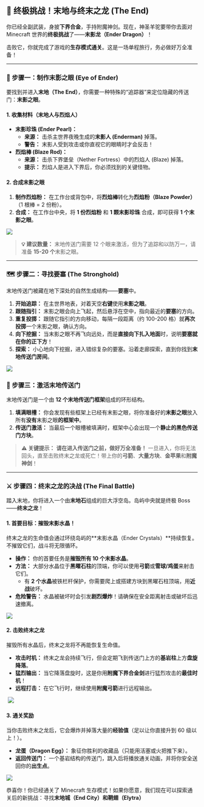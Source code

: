 ## 🌌 终极挑战！末地与终末之龙 (The End)

你已经全副武装，身披**下界合金**，手持附魔神剑。现在，神圣羊驼要带你去面对 Minecraft 世界的**终极挑战**了——**末影龙（Ender Dragon）**！

击败它，你就完成了游戏的**生存模式通关**。这是一场单程旅行，务必做好万全准备！

------



### 🔮 步骤一：制作末影之眼 (Eye of Ender)



要找到并进入**末地（The End）**，你需要一种特殊的“追踪器”来定位隐藏的传送门：**末影之眼**。



#### 1. 收集材料（末地人与烈焰人）



- **末影珍珠 (Ender Pearl)：**
  - **来源：** 击杀主世界夜晚生成的**末影人 (Enderman)** 掉落。
  - **警告：** 末影人受到攻击或你直视它的眼睛时才会反击！
- **烈焰棒 (Blaze Rod)：**
  - **来源：** 击杀下界堡垒（Nether Fortress）中的烈焰人 (Blaze) 掉落。
  - **提示：** 烈焰人是进入下界后，你必须找到的关键怪物。



#### 2. 合成末影之眼



1. **制作烈焰粉：** 在工作台或背包中，将**烈焰棒**转化为**烈焰粉（Blaze Powder）**（1 根棒 = 2 份粉）。
2. **合成：** 在工作台中央，将 **1 份烈焰粉** 和 **1 颗末影珍珠** 合成，即可获得 **1 个末影之眼**。

![](https://zh.minecraft.wiki/images/Eye_of_Ender_JE2_BE2.png?b62ac&format=original)

> **💡 建议数量：** 末地传送门需要 12 个眼来激活，但为了追踪和以防万一，请准备 **15-20 个**末影之眼。

------



### 🗺️ 步骤二：寻找要塞 (The Stronghold)



末地传送门被藏在地下深处的自然生成结构——**要塞**中。

1. **开始追踪：** 在主世界地表，对着天空**右键**使用**末影之眼**。
2. **跟随指引：** 末影之眼会向上飞起，然后悬浮在空中，指向最近的**要塞**的方向。
3. **重复投掷：** 跟随它指引的方向移动，每隔一段距离（约 100-200 格）就**再次投掷**一个末影之眼，确认方向。
4. **向下挖掘：** 当末影之眼不再飞向远处，而是**直接向下扎入地面**时，说明**要塞就在你的正下方**！
5. **探索：** 小心地向下挖掘，进入错综复杂的要塞。沿着走廊探索，直到你找到**末地传送门房间**。

![](https://zh.minecraft.wiki/images/StrongholdPortalRoom.png?d0263&format=original)



### 🚪 步骤三：激活末地传送门



末地传送门是一个由 **12 个末地传送门框架**组成的环形结构。

1. **填满眼槽：** 你会发现有些框架上已经有末影之眼，将你准备好的**末影之眼**放入所有**没有**末影之眼**的框架中**。
2. **传送门激活：** 当最后一个眼槽被填满时，框架中心会出现一个**静止的黑色传送门方块**。

> **⚠️ 关键提示：** **请在进入传送门之前，做好万全准备！** 一旦进入，你将无法回头，直至击败终末之龙或死亡！带上你的**弓箭**、**大量方块**、**金苹果**和**附魔神剑**！

------



### ⚔️ 步骤四：终末之龙的决战 (The Final Battle)



踏入末地，你将进入一个由**末地石**组成的巨大浮空岛。岛屿中央就是终极 Boss——**终末之龙**！



#### 1. 首要目标：摧毁末影水晶！



终末之龙的生命值会通过环绕岛屿的**末影水晶（Ender Crystals）**持续恢复。不摧毁它们，战斗将无限循环。

- **操作：** 你的首要任务是**摧毁所有 10 个末影水晶**。
- **方法：** 大部分水晶位于**黑曜石柱**的顶端，你可以使用**弓箭**或**雪球/鸡蛋**来射击它们。
  - 有 **2 个水晶**被铁栏杆保护，你需要爬上或搭建方块到黑曜石柱顶端，用**近战**破坏。
- **危险警告：** 水晶被破坏时会引发**剧烈爆炸**！请确保在安全距离射击或破坏后迅速撤离。

![](https://zh.minecraft.wiki/images/End_Crystal_JE2.gif?15f7d&format=original)



#### 2. 击败终末之龙



摧毁所有水晶后，终末之龙将不再能恢复生命值。

- **攻击时机：** 终末之龙会持续飞行，但会定期飞到传送门上方的**基岩柱**上方**盘旋降落**。
- **猛烈输出：** 当它降落盘旋时，这是你用**附魔下界合金剑**进行猛烈攻击的**最佳时机**！
- **远程打击：** 在它飞行时，继续使用**附魔弓箭**进行远程输出。

​	![](https://zh.minecraft.wiki/images/Ender_Dragon.gif?09baf&format=original)



#### 3. 通关奖励



当你击败终末之龙后，它会爆炸并掉落大量的**经验值**（足以让你直接升到 60 级以上！）。

- **龙蛋（Dragon Egg）：** 象征你胜利的收藏品（只能用活塞或火把推下来）。
- **返回传送门：** 一个基岩结构的传送门，跳入后将播放通关动画，并将你安全送回你的**出生点**。

![](https://zh.minecraft.wiki/images/EnderDragonPortal.png?0e814&format=original)

恭喜你！你已经通关了 Minecraft 生存模式！如果你愿意，我们现在可以探索通关后的新挑战：寻找**末地城（End City）**和**鞘翅（Elytra）**